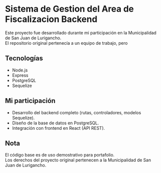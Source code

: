 #  Sistema de Gestion del Area de Fiscalizacion Backend

Este proyecto fue desarrollado durante mi participación en la Municipalidad de San Juan de Lurigancho.  
El repositorio original pertenecía a un equipo de trabajo, pero 

##  Tecnologías
- Node.js
- Express
- PostgreSQL
- Sequelize

##  Mi participación
- Desarrollo del backend completo (rutas, controladores, modelos Sequelize).
- Diseño de la base de datos en PostgreSQL.
- Integración con frontend en React (API REST).

##  Nota
El código base es de uso demostrativo para portafolio.  
Los derechos del proyecto original pertenecen a la Municipalidad de San Juan de Lurigancho.
